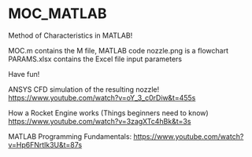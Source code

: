 # MOC_MATLAB
Method of Characteristics in MATLAB!

MOC.m contains the M file, MATLAB code
nozzle.png is a flowchart
PARAMS.xlsx contains the Excel file input parameters

Have fun!

ANSYS CFD simulation of the resulting nozzle!
https://www.youtube.com/watch?v=oY_3_c0rDiw&t=455s

How a Rocket Engine works (Things beginners need to know)
https://www.youtube.com/watch?v=3zagXTc4hBk&t=3s

MATLAB Programming Fundamentals:
https://www.youtube.com/watch?v=Hp6FNrtlk3U&t=87s

